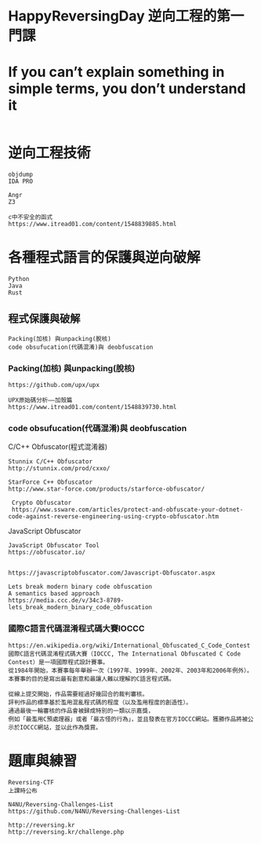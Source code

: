 # HappyReversingDay 逆向工程的第一門課

# If you can’t explain something in simple terms, you don’t understand it
```

```
# 逆向工程技術


```
objdump
IDA PRO

Angr
Z3
```

```
c中不安全的函式
https://www.itread01.com/content/1548839885.html
```
# 各種程式語言的保護與逆向破解
```
Python
Java
Rust
```
## 程式保護與破解
```
Packing(加核) 與unpacking(脫核) 
code obsufucation(代碼混淆)與 deobfuscation

```
### Packing(加核) 與unpacking(脫核) 
```
https://github.com/upx/upx

UPX原始碼分析——加殼篇
https://www.itread01.com/content/1548839730.html
```
### code obsufucation(代碼混淆)與 deobfuscation


C/C++ Obfuscator(程式混淆器)
```
Stunnix C/C++ Obfuscator
http://stunnix.com/prod/cxxo/  
```
```
StarForce C++ Obfuscator
http://www.star-force.com/products/starforce-obfuscator/
```
```
 Crypto Obfuscator
 https://www.ssware.com/articles/protect-and-obfuscate-your-dotnet-code-against-reverse-engineering-using-crypto-obfuscator.htm
```
JavaScript Obfuscator
```
JavaScript Obfuscator Tool
https://obfuscator.io/
```
```

https://javascriptobfuscator.com/Javascript-Obfuscator.aspx
```
```
Lets break modern binary code obfuscation
A semantics based approach
https://media.ccc.de/v/34c3-8789-lets_break_modern_binary_code_obfuscation
```
### 國際C語言代碼混淆程式碼大賽IOCCC
```
https://en.wikipedia.org/wiki/International_Obfuscated_C_Code_Contest
國際C語言代碼混淆程式碼大賽（IOCCC, The International Obfuscated C Code Contest）是一項國際程式設計賽事。
從1984年開始，本賽事每年舉辦一次（1997年、1999年、2002年、2003年和2006年例外）。
本賽事的目的是寫出最有創意和最讓人難以理解的C語言程式碼。

從線上提交開始，作品需要經過好幾回合的裁判審核。
評判作品的標準基於濫用混亂程式碼的程度（以及濫用程度的創造性）。
通過最後一輪審核的作品會被歸成特別的一類以示嘉獎，
例如「最濫用C預處理器」或者「最古怪的行為」，並且發表在官方IOCCC網站。獲勝作品將被公示於IOCCC網站，並以此作為獎賞。
```
# 題庫與練習
```
Reversing-CTF
上課時公布
```

```
N4NU/Reversing-Challenges-List
https://github.com/N4NU/Reversing-Challenges-List
```

```
http://reversing.kr
http://reversing.kr/challenge.php
```

